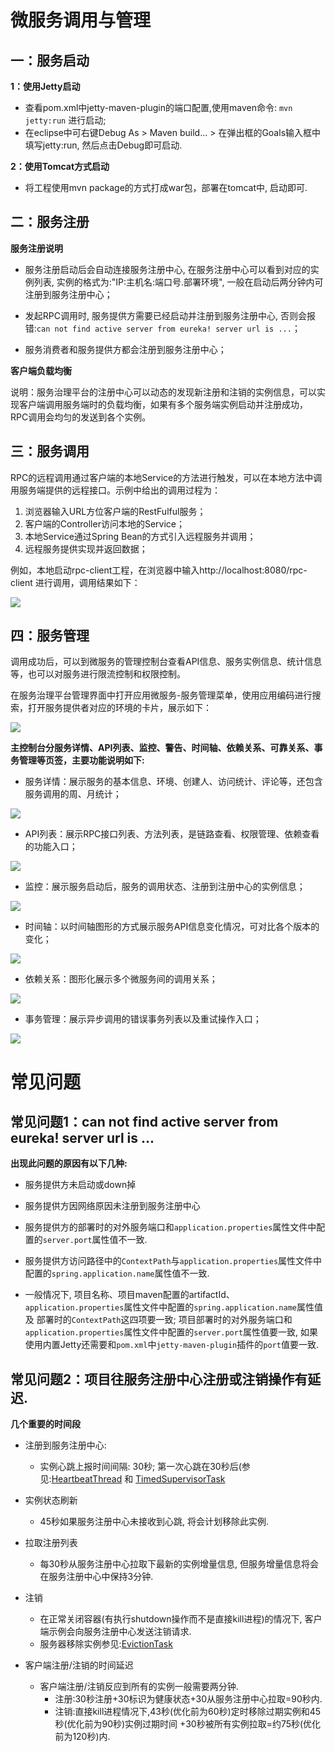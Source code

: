 # 微服务调用与管理 #

## 一：服务启动 ##

**1：使用Jetty启动**

- 查看pom.xml中jetty-maven-plugin的端口配置,使用maven命令: `mvn jetty:run` 进行启动;
- 在eclipse中可右键Debug As > Maven build... > 在弹出框的Goals输入框中填写jetty:run, 然后点击Debug即可启动.

**2：使用Tomcat方式启动**

- 将工程使用mvn package的方式打成war包，部署在tomcat中, 启动即可.


## 二：服务注册 ##

**服务注册说明**
	
- 服务注册启动后会自动连接服务注册中心, 在服务注册中心可以看到对应的实例列表, 实例的格式为:"IP:主机名:端口号.部署环境", 一般在启动后两分钟内可注册到服务注册中心；

- 发起RPC调用时, 服务提供方需要已经启动并注册到服务注册中心, 否则会报错:`can not find active server from eureka! server url is ...`；

- 服务消费者和服务提供方都会注册到服务注册中心；

**客户端负载均衡**

说明：服务治理平台的注册中心可以动态的发现新注册和注销的实例信息，可以实现客户端调用服务端时的负载均衡，如果有多个服务端实例启动并注册成功，RPC调用会均匀的发送到各个实例。

## 三：服务调用 ##

RPC的远程调用通过客户端的本地Service的方法进行触发，可以在本地方法中调用服务端提供的远程接口。示例中给出的调用过程为：

1. 浏览器输入URL方位客户端的RestFulful服务；
2. 客户端的Controller访问本地的Service；
3. 本地Service通过Spring Bean的方式引入远程服务并调用；
4. 远程服务提供实现并返回数据；

例如，本地启动rpc-client工程，在浏览器中输入http://localhost:8080/rpc-client 进行调用，调用结果如下：

![](images/demo.png)

## 四：服务管理 ##

调用成功后，可以到微服务的管理控制台查看API信息、服务实例信息、统计信息等，也可以对服务进行限流控制和权限控制。

在服务治理平台管理界面中打开应用微服务-服务管理菜单，使用应用编码进行搜索，打开服务提供者对应的环境的卡片，展示如下：

![](images/mstabs.png)

**主控制台分服务详情、API列表、监控、警告、时间轴、依赖关系、可靠关系、事务管理等页签，主要功能说明如下:**

- 服务详情：展示服务的基本信息、环境、创建人、访问统计、评论等，还包含服务调用的周、月统计；

![](images/tab1.png)
 
- API列表：展示RPC接口列表、方法列表，是链路查看、权限管理、依赖查看的功能入口；

![](images/tab3.png)

- 监控：展示服务启动后，服务的调用状态、注册到注册中心的实例信息；

![](images/tab2.png)

- 时间轴：以时间轴图形的方式展示服务API信息变化情况，可对比各个版本的变化；

![](images/tab4.png)

- 依赖关系：图形化展示多个微服务间的调用关系； 
 
![](images/tab5.png)

- 事务管理：展示异步调用的错误事务列表以及重试操作入口； 

![](images/tab6.png)


# 常见问题

## 常见问题1：can not find active server from eureka! server url is ...

**出现此问题的原因有以下几种:**

- 服务提供方未启动或down掉

- 服务提供方因网络原因未注册到服务注册中心

- 服务提供方的部署时的对外服务端口和`application.properties`属性文件中配置的`server.port`属性值不一致.

- 服务提供方访问路径中的`ContextPath`与`application.properties`属性文件中配置的`spring.application.name`属性值不一致.

- 一般情况下, 项目名称、项目maven配置的artifactId、`application.properties`属性文件中配置的`spring.application.name`属性值 及 部署时的`ContextPath`这四项要一致; 项目部署时的对外服务端口和`application.properties`属性文件中配置的`server.port`属性值要一致, 如果使用内置Jetty还需要和`pom.xml`中`jetty-maven-plugin`插件的`port`值要一致.


## 常见问题2：项目往服务注册中心注册或注销操作有延迟.

**几个重要的时间段**

- 注册到服务注册中心:
	- 实例心跳上报时间间隔: 30秒; 第一次心跳在30秒后(参见:[HeartbeatThread](com.netflix.discovery.DiscoveryClient.initScheduledTasks() "HeartbeatThread") 和 [TimedSupervisorTask](com.netflix.discovery.TimedSupervisorTask.TimedSupervisorTask ("TimedSupervisorTask"))
	
- 实例状态刷新
	- 45秒如果服务注册中心未接收到心跳, 将会计划移除此实例.

- 拉取注册列表
	- 每30秒从服务注册中心拉取下最新的实例增量信息, 但服务增量信息将会在服务注册中心中保持3分钟.

- 注销
	- 在正常关闭容器(有执行shutdown操作而不是直接kill进程)的情况下, 客户端示例会向服务注册中心发送注销请求.
	- 服务器移除实例参见:[EvictionTask](com.netflix.eureka.registry.AbstractInstanceRegistry.EvictionTask "EvictionTask")

- 客户端注册/注销的时间延迟
	- 客户端注册/注销反应到所有的实例一般需要两分钟.
		- 注册:30秒注册+30标识为健康状态+30从服务注册中心拉取=90秒内.
		- 注销:直接kill进程情况下,43秒(优化前为60秒)定时移除过期实例和45秒(优化前为90秒)实例过期时间 +30秒被所有实例拉取=约75秒(优化前为120秒)内.

